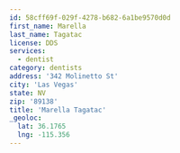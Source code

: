 ```yaml
---
id: 58cff69f-029f-4278-b682-6a1be9570d0d
first_name: Marella
last_name: Tagatac
license: DDS
services:
  - dentist
category: dentists
address: '342 Molinetto St'
city: 'Las Vegas'
state: NV
zip: '89138'
title: 'Marella Tagatac'
_geoloc:
  lat: 36.1765
  lng: -115.356
---
```

